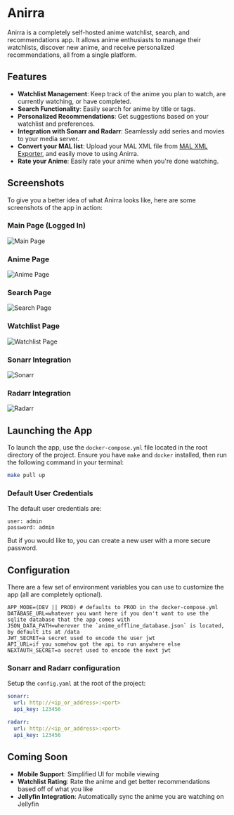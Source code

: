 # Anirra

Anirra is a completely self-hosted anime watchlist, search, and recommendations app. It allows anime enthusiasts to manage their watchlists, discover new anime, and receive personalized recommendations, all from a single platform.

## Features

- **Watchlist Management**: Keep track of the anime you plan to watch, are currently watching, or have completed.
- **Search Functionality**: Easily search for anime by title or tags.
- **Personalized Recommendations**: Get suggestions based on your watchlist and preferences.
- **Integration with Sonarr and Radarr**: Seamlessly add series and movies to your media server.
- **Convert your MAL list**: Upload your MAL XML file from [MAL XML Exporter](https://myanimelist.net/panel.php?go=export), and easily move to using Anirra.
- **Rate your Anime**: Easily rate your anime when you're done watching.

## Screenshots

To give you a better idea of what Anirra looks like, here are some screenshots of the app in action:

### Main Page (Logged In)
![Main Page](docs/images/main-page-logged-in.png)

### Anime Page
![Anime Page](docs/images/anime-page.png)

### Search Page
![Search Page](docs/images/search-page.png)

### Watchlist Page
![Watchlist Page](docs/images/watchlist-page.png)

### Sonarr Integration
![Sonarr](docs/images/sonarr.png)

### Radarr Integration
![Radarr](docs/images/radarr.png)

## Launching the App

To launch the app, use the `docker-compose.yml` file located in the root directory of the project. Ensure you have `make` and `docker` installed, then run the following command in your terminal:

```bash
make pull up
```

### Default User Credentials

The default user credentials are:

```
user: admin
password: admin
```

But if you would like to, you can create a new user with a more secure password.

## Configuration

There are a few set of environment variables you can use to customize the app (all are completely optional). 

```
APP_MODE=(DEV || PROD) # defaults to PROD in the docker-compose.yml
DATABASE_URL=whatever you want here if you don't want to use the sqlite database that the app comes with
JSON_DATA_PATH=wherever the `anime_offline_database.json` is located, by default its at /data
JWT_SECRET=a secret used to encode the user jwt
API_URL=if you somehow got the api to run anywhere else
NEXTAUTH_SECRET=a secret used to encode the next jwt
```

### Sonarr and Radarr configuration

Setup the `config.yaml` at the root of the project:

```yaml
sonarr:
  url: http://<ip_or_address>:<port>
  api_key: 123456

radarr:
  url: http://<ip_or_address>:<port>
  api_key: 123456
```

## Coming Soon

- **Mobile Support**: Simplified UI for mobile viewing
- **Watchlist Rating**: Rate the anime and get better recommendations based off of what you like
- **Jellyfin Integration**: Automatically sync the anime you are watching on Jellyfin
